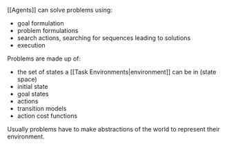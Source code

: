 [[Agents]] can solve problems using:
- goal formulation
- problem formulations
- search actions, searching for sequences leading to solutions
- execution

Problems are made up of:
- the set of states a [[Task Environments|environment]] can be in (state space)
- initial state
- goal states
- actions
- transition models
- action cost functions

Usually problems have to make abstractions of the world to represent their environment.
